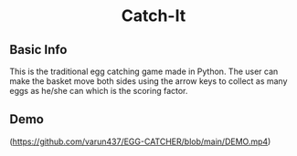 <h1 align="center"> Catch-It </h1>

## Basic Info 

This is the traditional egg catching game made in Python. 
The user can make the basket move both sides using the arrow keys to collect as many eggs as he/she can which is the scoring factor.

## Demo
(https://github.com/varun437/EGG-CATCHER/blob/main/DEMO.mp4)
